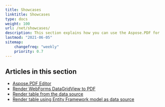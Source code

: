 ```yaml
---
title: Showcases
linktitle: Showcases
type: docs
weight: 100
url: /net/showcases/
description: This section explains how you can use the Aspose.PDF for .NET with different showcase examples.
lastmod: "2021-06-05"
sitemap:
    changefreq: "weekly"
    priority: 0.7
---
```


## Articles in this section

- [Aspose.PDF Editor](/pdf/net/aspose-pdf-editor/)
- [Render WebForms DataGridView to PDF](/pdf/net/render-webforms-datagridview-to-pdf/)
- [Render table from the data source](/pdf/net/render-table-from-the-data-source/)
- [Render table using Entity Framework model as data source](/pdf/net/render-table-using-entity-framework-model-as-data-source/)
